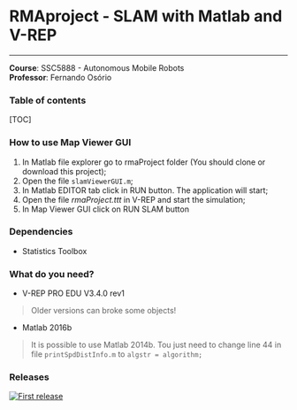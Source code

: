 # RMAproject - SLAM with Matlab and V-REP
----------


**Course**: SSC5888 - Autonomous Mobile Robots  
**Professor**: Fernando Osório


### Table of contents
[TOC]



### How to use Map Viewer GUI
1. In Matlab file explorer go to rmaProject folder (You should clone or download this project);
2. Open the file `slamViewerGUI.m`;
3. In Matlab EDITOR tab click in RUN button. The application will start;
4. Open the file *rmaProject.ttt* in V-REP and start the simulation;
5. In Map Viewer GUI click on RUN SLAM button



### Dependencies
- Statistics Toolbox



### What do you need?
- V-REP PRO EDU V3.4.0 rev1
> Older versions can broke some objects!

- Matlab 2016b
> It is possible to use Matlab 2014b. Tou just need to change line 44 in file `printSpdDistInfo.m` to `algstr = algorithm;`



### Releases
[![First release](https://img.shields.io/badge/Release-v1.0.0-brightgreen.svg?style=flat)](https://github.com/laercio-barbosa/rmaProject/releases/tag/v1.0.0)



[//]: # (These are reference links used in the body of this note and get stripped out when the markdown processor does its job. There is no need to format nicely because it shouldn't be seen)


[Second release]:<https://github.com/laercio-barbosa/rmaProject/releases/tag/v1.0.0>

